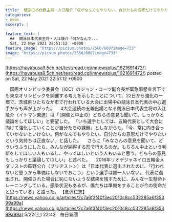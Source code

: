 ```yaml
---
title:  競泳日本代表主将・入江陵介「何がなんでもやりたい、自分たちの意思だけでやりたいという気持ちは正直ない」  
categories:
- news
excerpt: |
  
feature_text: |
  ##  競泳日本代表主将・入江陵介「何がなんで...
  Sat, 22 May 2021 22:51:12  +0900
feature_image: "https://picsum.photos/2560/600?image=733"
image: "https://picsum.photos/2560/600?image=733"
---
```


[https://hayabusa9.5ch.net/test/read.cgi/mnewsplus/1621691472/](https://hayabusa9.5ch.net/test/read.cgi/mnewsplus/1621691472/)
posted on Sat, 22 May 2021 22:51:12  +0900

<!--more-->

　国際オリンピック委員会（IOC）のジョン・コーツ副会長が緊急事態宣言下でも東京オリンピックを開催する考えを示したことについて、22日から強化の一環で、茨城県ひたちなか市で行われている大会に出場中の競泳日本代表の中心選手からも声が上がった。 　4大会連続の五輪出場となる競泳日本代表主将の入江陵介（イトマン東進）は「（開催と中止の）どちらの意見も聞いて、しっかりと議論をしてほしい」と要望した。 「いち選手としては、五輪代表として大会に向けて強化していくことが自分たちの課題」としながらも、「今、常に向き合っていかないといけない。何がなんでもやりたい、自分たちの意思だけでやりたいという気持ちは正直ない」と話した。 　さらに「みなさんの意見を聞いて、どういうふうにしたら、みんなが納得する形で行えるのか。もちろん中止という判断をしてほしい人もいるし、やってほしいという人もいると思う。どちらの意見もしっかりと議論してほしい」と述べた。 　2016年リオデジャネイロ五輪金メダリストの萩野公介（ブリヂストン）は「日本代表に選出されたのに、『行われないと思うから準備はしないでおこう』という選手は誰一人いない。 代表に選出され、開催された場合に恥じないような結果を残すために、みんな一生懸命トレーニングしている。感染状況もあるが、僕たちは準備をすることが今の使命だと思っている」と語った。 【倉沢仁志】 [https://news.yahoo.co.jp/articles/2c7a6f3f40f3ec2010c8cc532285a6f35399a99a](https://news.yahoo.co.jp/articles/2c7a6f3f40f3ec2010c8cc532285a6f35399a99a) 5/22(土) 22:42　毎日新聞
